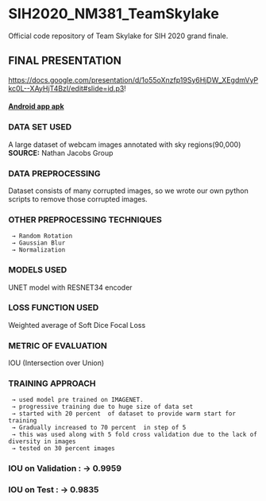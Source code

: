 # SIH2020_NM381_TeamSkylake
Official code repository of Team Skylake for SIH 2020 grand finale.

## FINAL PRESENTATION
https://docs.google.com/presentation/d/1o55oXnzfp19Sy6HjDW_XEgdmVyPkc0L--XAyHjT4BzI/edit#slide=id.p3!

#### [Android app apk](https://drive.google.com/file/d/17NIiGfxXryZxkhsEZoDY4JC0C-JDRMxz/view?usp=sharing)


### DATA SET USED
A large dataset of webcam images annotated with sky regions(90,000)
  **SOURCE:** Nathan Jacobs Group

### DATA PREPROCESSING
Dataset consists of many corrupted images, so we wrote our own python scripts to remove those corrupted images.
### OTHER PREPROCESSING TECHNIQUES
     → Random Rotation
     → Gaussian Blur
     → Normalization
            
### MODELS USED
UNET model with RESNET34 encoder
### LOSS FUNCTION USED
Weighted average of Soft Dice
Focal Loss
### METRIC OF EVALUATION
IOU (Intersection over Union)

### TRAINING APPROACH
     → used model pre trained on IMAGENET.
     → progressive training due to huge size of data set
     → started with 20 percent  of dataset to provide warm start for training
     → Gradually increased to 70 percent  in step of 5
     → this was used along with 5 fold cross validation due to the lack of diversity in images
     → tested on 30 percent images
### IOU on Validation   : → 0.9959
### IOU on Test         : → 0.9835

